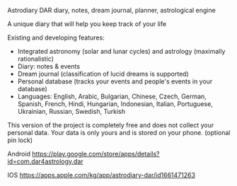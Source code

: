 Astrodiary DAR
diary, notes, dream journal, planner, astrological engine

A unique diary that will help you keep track of your life

Existing and developing features:
- Integrated astronomy (solar and lunar cycles) and astrology (maximally rationalistic)
- Diary: notes & events
- Dream journal (classification of lucid dreams is supported)
- Personal database (tracks your events and people's events in your database)
- Languages: English, Arabic, Bulgarian, Chinese, Czech, German, Spanish, French, Hindi, Hungarian, Indonesian, Italian, Portuguese, Ukrainian, Russian, Swedish, Turkish

This version of the project is completely free and does not collect your personal data.
Your data is only yours and is stored on your phone. (optional pin lock)

Android
https://play.google.com/store/apps/details?id=com.dar4astrology.dar

IOS
https://apps.apple.com/kg/app/astrodiary-dar/id1661471263
